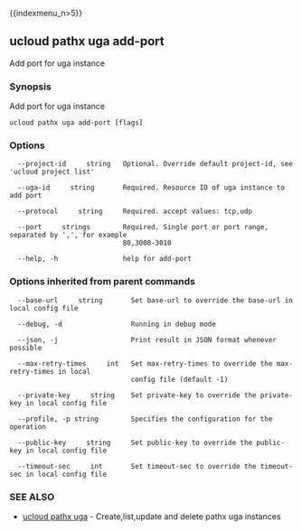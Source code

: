 {{indexmenu_n>5}}

## ucloud pathx uga add-port

Add port for uga instance

### Synopsis

Add port for uga instance

```
ucloud pathx uga add-port [flags]
```

### Options

```
  --project-id     string   Optional. Override default project-id, see 'ucloud project list' 

  --uga-id     string       Required. Resource ID of uga instance to add port 

  --protocol     string     Required. accept values: tcp,udp 

  --port     strings        Required. Single port or port range, separated by ',', for example
                            80,3000-3010 

  --help, -h                help for add-port 

```

### Options inherited from parent commands

```
  --base-url     string       Set base-url to override the base-url in local config file 

  --debug, -d                 Running in debug mode 

  --json, -j                  Print result in JSON format whenever possible 

  --max-retry-times     int   Set max-retry-times to override the max-retry-times in local
                              config file (default -1) 

  --private-key     string    Set private-key to override the private-key in local config file 

  --profile, -p string        Specifies the configuration for the operation 

  --public-key     string     Set public-key to override the public-key in local config file 

  --timeout-sec     int       Set timeout-sec to override the timeout-sec in local config file 

```

### SEE ALSO

* [ucloud pathx uga](software/cli/cmd/ucloud/pathx/uga)	 - Create,list,update and delete pathx uga instances


